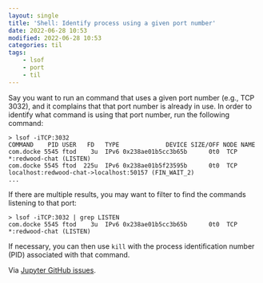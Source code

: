 ```yaml
---
layout: single
title: 'Shell: Identify process using a given port number'
date: 2022-06-28 10:53
modified: 2022-06-28 10:53
categories: til
tags:
    - lsof
    - port
    - til
---
```


Say you want to run an command that uses a given port number (e.g., TCP 3032),
and it complains that that port number is already in use.
In order to identify what command is using that port number, run the following command:

```shell
> lsof -iTCP:3032
COMMAND    PID USER   FD   TYPE             DEVICE SIZE/OFF NODE NAME
com.docke 5545 ftod    3u  IPv6 0x238ae01b5cc3b65b      0t0  TCP *:redwood-chat (LISTEN)
com.docke 5545 ftod  225u  IPv6 0x238ae01b5f23595b      0t0  TCP localhost:redwood-chat->localhost:50157 (FIN_WAIT_2)
...
```

If there are multiple results, you may want to filter to find the commands listening to that port:

```shell
> lsof -iTCP:3032 | grep LISTEN
com.docke 5545 ftod    3u  IPv6 0x238ae01b5cc3b65b      0t0  TCP *:redwood-chat (LISTEN)
```

If necessary, you can then use `kill` with the process identification number (PID) associated with that command.

Via [Jupyter GitHub issues](https://github.com/jupyter/notebook/issues/2844#issuecomment-385882596).
